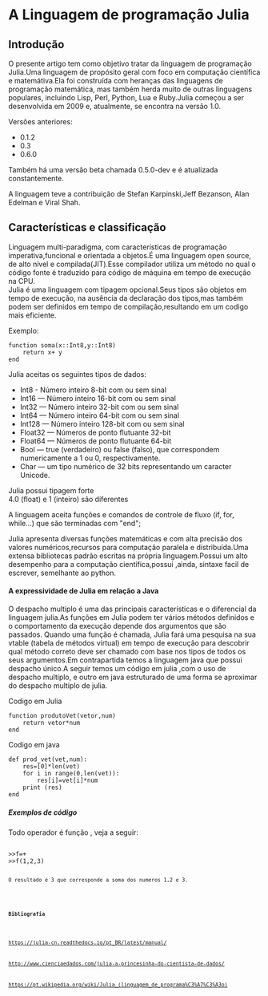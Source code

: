 
<h1>A Linguagem de programação Julia</h1>

<h2>Introdução</h2>

<p> O presente artigo tem como objetivo tratar da linguagem de programação Julia.Uma linguagem de propósito geral com foco em computação científica e matemátiva.Ela foi construída com heranças das linguagens de programação matemática, mas também herda muito de outras linguagens populares, incluindo Lisp, Perl, Python, Lua e Ruby.Julia começou a ser desenvolvida em 2009 e, atualmente, se encontra na versão 1.0.</p>
<p>Versões anteriores:  
<ul>
  <li>0.1.2 </li>
  <li>0.3 </li>
  <li>0.6.0 </li>
</ul>
Também há uma versão beta chamada 0.5.0-dev e é atualizada constantemente.
</p>

<p>A linguagem teve a contribuição de Stefan Karpinski,Jeff Bezanson, Alan Edelman e Viral Shah.</p>


<h2>Características e classificação</h2>

<p>Linguagem multi-paradigma, com características de programação imperativa,funcional e orientada a objetos.É uma linguagem open source, de alto nível e compilada(JIT).Esse compilador utiliza um método no qual o código fonte é traduzido para código de máquina em tempo de execução na CPU.</br>
Julia é uma linguagem com tipagem opcional.Seus tipos são objetos em tempo de execução, na ausência da declaração dos tipos,mas também podem ser definidos em tempo de compilação,resultando em um codigo mais eficiente.</p>
<p>
Exemplo:
<pre><code>function soma(x::Int8,y::Int8)
    return x+ y 
end</code></pre>
</p>
<p>Julia aceitas os seguintes tipos de dados:</p>
<ul>  
  <li>Int8 - Número inteiro 8-bit com ou sem sinal</li>
  <li>Int16 — Número inteiro 16-bit com ou sem sinal</li>
  <li>Int32 — Número inteiro 32-bit com ou sem sinal</li>
  <li>Int64 — Número inteiro 64-bit com ou sem sinal</li>
  <li>Int128 — Número inteiro 128-bit com ou sem sinal</li>
  <li>Float32 — Números de ponto flutuante 32-bit</li>
  <li>Float64 — Números de ponto flutuante 64-bit</li>
  <li>Bool — true (verdadeiro) ou false (falso), que correspondem numericamente a 1 ou 0, respectivamente.</li>
  <li>Char — um tipo numérico de 32 bits representando um caracter Unicode.</li>
 </ul>
 <p>Julia possui tipagem forte</br>
    4.0 (float) e 1 (inteiro) são diferentes 
</p>
<p>A linguagem aceita funções e comandos de controle de fluxo (if, for, while...) que são terminadas com "end";</p> 

<p>Julia apresenta diversas funções matemáticas e com alta precisão dos valores numéricos,recursos para computação paralela e distribuída.Uma extensa bibliotecas padrão escritas na própria linguagem.Possui um alto desempenho para a computação científica,possui ,ainda, sintaxe facil de escrever, semelhante ao python.
 
<h4>A expressividade de Julia em relação a Java</h4>

<p>O despacho multiplo é uma das principais características e o diferencial da linguagem julia.As funções em Julia podem ter vários métodos definidos e o comportamento da execução depende dos argumentos que são passados. Quando uma função é chamada, Julia fará uma pesquisa na sua vtable (tabela de métodos virtual) em tempo de execução para descobrir qual método correto deve ser chamado com base nos
tipos de todos os seus argumentos.Em contrapartida temos a linguagem java que possui despacho único.A seguir temos um código em julia ,com o uso de despacho multiplo, e outro em java estruturado de uma forma se aproximar do despacho multiplo de julia. </p>
<p>Codigo em Julia  
<pre><code>function produtoVet(vetor,num)
    return vetor*num
end</code></pre>
</p>

<p>Codigo em java
<pre><code>def prod_vet(vet,num):
    res=[0]*len(vet)
    for i in range(0,len(vet)):
        res[i]=vet[i]*num
    print (res)
end</code></pre>
</p>

<h5>Exemplos de código</h5>

<p>Todo operador é função , veja a seguir:
<pre><code>
>>f=+
>>f(1,2,3)
</pre><code>
O resultado é 3 que corresponde a soma dos numeros 1,2 e 3.</p>
  
 <h4>Bibliografia</h4>

<https://julia-cn.readthedocs.io/pt_BR/latest/manual/>

<http://www.cienciaedados.com/julia-a-princesinha-do-cientista-de-dados/>

<https://pt.wikipedia.org/wiki/Julia_(linguagem_de_programa%C3%A7%C3%A3o)>
